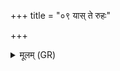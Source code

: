 +++
title = "०९ यास् ते रुहः"

+++
<details><summary>मूलम् (GR)</summary>

यास् ते रुहः प्ररुहो यास् त आरुहो  
याभिर् आपृणासि दिवम् अन्तरिक्षम् ।  
तासां ब्रह्मणा पयसा वावृधानो  
विशि राष्ट्रे जागृहि रोहितस्य ॥ +++(Bhatt. visi (⟨ viśi))+++
</details>